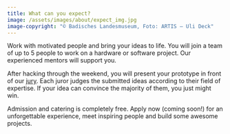 ```yaml
---
title: What can you expect?
image: /assets/images/about/expect_img.jpg
image-copyright: "© Badisches Landesmuseum, Foto: ARTIS – Uli Deck"
---
```

Work with motivated people and bring your ideas to life. You will join a team of up to 5 people to work on a hardware or software project. Our experienced mentors will support you.

After hacking through the weekend, you will present your prototype in front of our [jury](/jury.html). Each juror judges the submitted ideas according to their field of expertise. If your idea can convince the majority of them, you just might win.

Admission and catering is completely free. Apply now (coming soon!) for an unforgettable experience, meet inspiring people and build some awesome projects.
